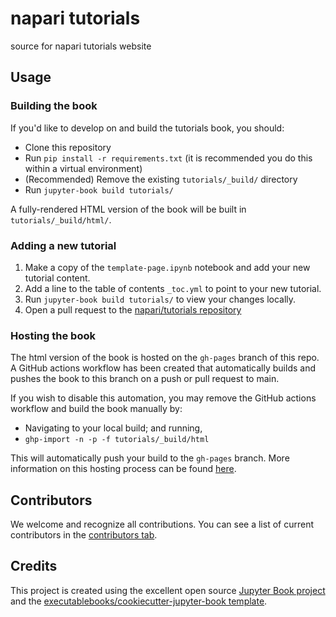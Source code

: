 # napari tutorials

source for napari tutorials website

## Usage

### Building the book

If you'd like to develop on and build the tutorials book, you should:

- Clone this repository
- Run `pip install -r requirements.txt` (it is recommended you do this within a virtual environment)
- (Recommended) Remove the existing `tutorials/_build/` directory
- Run `jupyter-book build tutorials/`

A fully-rendered HTML version of the book will be built in `tutorials/_build/html/`.

### Adding a new tutorial

1. Make a copy of the `template-page.ipynb` notebook and add your new tutorial content.
2. Add a line to the table of contents `_toc.yml` to point to your new tutorial.
3. Run `jupyter-book build tutorials/` to view your changes locally.
4. Open a pull request to the [napari/tutorials repository](https://github.com/napari/tutorials)

### Hosting the book

The html version of the book is hosted on the `gh-pages` branch of this repo. A GitHub actions workflow has been created that automatically builds and pushes the book to this branch on a push or pull request to main.

If you wish to disable this automation, you may remove the GitHub actions workflow and build the book manually by:

- Navigating to your local build; and running,
- `ghp-import -n -p -f tutorials/_build/html`

This will automatically push your build to the `gh-pages` branch. More information on this hosting process can be found [here](https://jupyterbook.org/publish/gh-pages.html#manually-host-your-book-with-github-pages).

## Contributors

We welcome and recognize all contributions. You can see a list of current contributors in the [contributors tab](https://github.com/napari/tutorials/graphs/contributors).

## Credits

This project is created using the excellent open source [Jupyter Book project](https://jupyterbook.org/) and the [executablebooks/cookiecutter-jupyter-book template](https://github.com/executablebooks/cookiecutter-jupyter-book).
